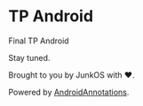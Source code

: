 # TP Android

Final TP Android

Stay tuned.

Brought to you by JunkOS with  :heart:.

Powered by [AndroidAnnotations](https://github.com/excilys/androidannotations).
